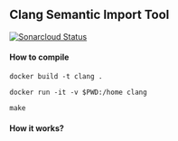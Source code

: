 ## Clang Semantic Import Tool

[![Sonarcloud Status](https://sonarcloud.io/api/project_badges/measure?project=CLANG_SEMANTIC_IMPORT&metric=alert_status)](https://sonarcloud.io/dashboard?id=CLANG_SEMANTIC_IMPORT)

#### How to compile

``` docker build -t clang . ``` 

``` docker run -it -v $PWD:/home clang ```

``` make ```

#### How it works?